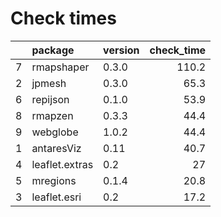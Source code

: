# Check times

|   |package        |version | check_time|
|:--|:--------------|:-------|----------:|
|7  |rmapshaper     |0.3.0   |      110.2|
|2  |jpmesh         |0.3.0   |       65.3|
|6  |repijson       |0.1.0   |       53.9|
|8  |rmapzen        |0.3.3   |       44.4|
|9  |webglobe       |1.0.2   |       44.4|
|1  |antaresViz     |0.11    |       40.7|
|4  |leaflet.extras |0.2     |         27|
|5  |mregions       |0.1.4   |       20.8|
|3  |leaflet.esri   |0.2     |       17.2|


